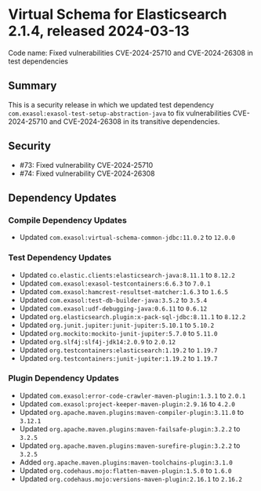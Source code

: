 # Virtual Schema for Elasticsearch 2.1.4, released 2024-03-13

Code name: Fixed vulnerabilities CVE-2024-25710 and CVE-2024-26308 in test dependencies

## Summary

This is a security release in which we updated test dependency `com.exasol:exasol-test-setup-abstraction-java` to fix vulnerabilities CVE-2024-25710 and CVE-2024-26308 in its transitive dependencies.

## Security

* #73: Fixed vulnerability CVE-2024-25710
* #74: Fixed vulnerability CVE-2024-26308

## Dependency Updates

### Compile Dependency Updates

* Updated `com.exasol:virtual-schema-common-jdbc:11.0.2` to `12.0.0`

### Test Dependency Updates

* Updated `co.elastic.clients:elasticsearch-java:8.11.1` to `8.12.2`
* Updated `com.exasol:exasol-testcontainers:6.6.3` to `7.0.1`
* Updated `com.exasol:hamcrest-resultset-matcher:1.6.3` to `1.6.5`
* Updated `com.exasol:test-db-builder-java:3.5.2` to `3.5.4`
* Updated `com.exasol:udf-debugging-java:0.6.11` to `0.6.12`
* Updated `org.elasticsearch.plugin:x-pack-sql-jdbc:8.11.1` to `8.12.2`
* Updated `org.junit.jupiter:junit-jupiter:5.10.1` to `5.10.2`
* Updated `org.mockito:mockito-junit-jupiter:5.7.0` to `5.11.0`
* Updated `org.slf4j:slf4j-jdk14:2.0.9` to `2.0.12`
* Updated `org.testcontainers:elasticsearch:1.19.2` to `1.19.7`
* Updated `org.testcontainers:junit-jupiter:1.19.2` to `1.19.7`

### Plugin Dependency Updates

* Updated `com.exasol:error-code-crawler-maven-plugin:1.3.1` to `2.0.1`
* Updated `com.exasol:project-keeper-maven-plugin:2.9.16` to `4.2.0`
* Updated `org.apache.maven.plugins:maven-compiler-plugin:3.11.0` to `3.12.1`
* Updated `org.apache.maven.plugins:maven-failsafe-plugin:3.2.2` to `3.2.5`
* Updated `org.apache.maven.plugins:maven-surefire-plugin:3.2.2` to `3.2.5`
* Added `org.apache.maven.plugins:maven-toolchains-plugin:3.1.0`
* Updated `org.codehaus.mojo:flatten-maven-plugin:1.5.0` to `1.6.0`
* Updated `org.codehaus.mojo:versions-maven-plugin:2.16.1` to `2.16.2`

